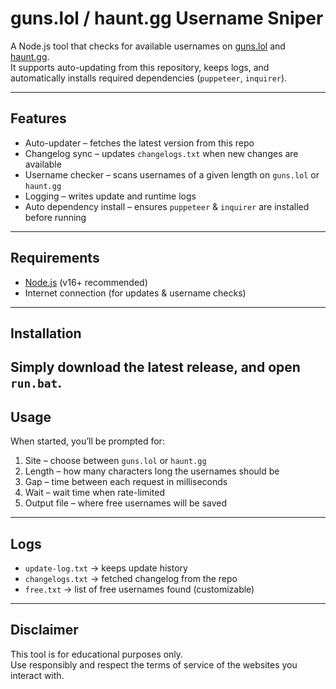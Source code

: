 # guns.lol / haunt.gg Username Sniper

A Node.js tool that checks for available usernames on [guns.lol](https://guns.lol) and [haunt.gg](https://haunt.gg).  
It supports auto-updating from this repository, keeps logs, and automatically installs required dependencies (`puppeteer`, `inquirer`).

---

## Features
- Auto-updater – fetches the latest version from this repo  
- Changelog sync – updates `changelogs.txt` when new changes are available  
- Username checker – scans usernames of a given length on `guns.lol` or `haunt.gg`  
- Logging – writes update and runtime logs  
- Auto dependency install – ensures `puppeteer` & `inquirer` are installed before running  

---

## Requirements
- [Node.js](https://nodejs.org/) (v16+ recommended)  
- Internet connection (for updates & username checks)

---

## Installation
Simply download the latest release, and open `run.bat`.
---

## Usage
When started, you’ll be prompted for:
1. Site – choose between `guns.lol` or `haunt.gg`  
2. Length – how many characters long the usernames should be  
3. Gap – time between each request in milliseconds  
4. Wait – wait time when rate-limited  
5. Output file – where free usernames will be saved  

---

## Logs
- `update-log.txt` → keeps update history  
- `changelogs.txt` → fetched changelog from the repo  
- `free.txt` → list of free usernames found (customizable)  

---

## Disclaimer
This tool is for educational purposes only.  
Use responsibly and respect the terms of service of the websites you interact with.
